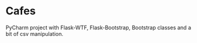 # Cafes
PyCharm project with Flask-WTF, Flask-Bootstrap, Bootstrap classes and a bit of csv manipulation.

